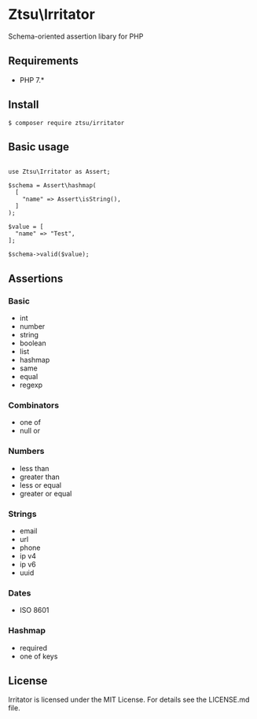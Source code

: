 Ztsu\Irritator
==============

Schema-oriented assertion libary for PHP


## Requirements

- PHP 7.*

## Install

```
$ composer require ztsu/irritator
```

## Basic usage

```

use Ztsu\Irritator as Assert;

$schema = Assert\hashmap(
  [
    "name" => Assert\isString(),
  ]
);

$value = [
  "name" => "Test",
];

$schema->valid($value);

```

## Assertions

### Basic

- int
- number
- string
- boolean
- list
- hashmap
- same
- equal
- regexp

### Combinators

- one of
- null or

### Numbers

- less than
- greater than
- less or equal
- greater or equal

### Strings

- email
- url
- phone
- ip v4
- ip v6
- uuid

### Dates

- ISO 8601

### Hashmap

- required
- one of keys


## License

Irritator is licensed under the MIT License. For details see the LICENSE.md file.